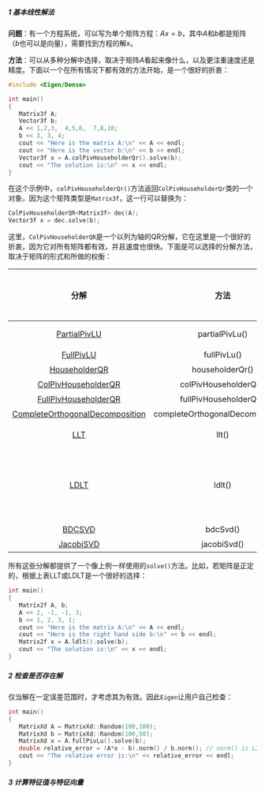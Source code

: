 ##### 1 基本线性解法

**问题**：有一个方程系统，可以写为单个矩阵方程：$Ax = b$，其中$A$和$b$都是矩阵（$b$也可以是向量），需要找到方程的解$x$。

**方法**：可以从多种分解中选择，取决于矩阵$A$看起来像什么，以及更注重速度还是精度。下面以一个在所有情况下都有效的方法开始，是一个很好的折衷：

```cpp
#include <Eigen/Dense>

int main()
{
   Matrix3f A;
   Vector3f b;
   A << 1,2,3,  4,5,6,  7,8,10;
   b << 3, 3, 4;
   cout << "Here is the matrix A:\n" << A << endl;
   cout << "Here is the vector b:\n" << b << endl;
   Vector3f x = A.colPivHouseholderQr().solve(b);
   cout << "The solution is:\n" << x << endl;
}
```

在这个示例中，`colPivHouseholderQr()`方法返回`ColPivHouseholderQr`类的一个对象，因为这个矩阵类型是`Matrix3f`，这一行可以替换为：

```cpp
ColPivHouseholderQR<Matrix3f> dec(A);
Vector3f x = dec.solve(b);
```

这里，`ColPivHouseholderQR`是一个以列为轴的QR分解，它在这里是一个很好的折衷，因为它对所有矩阵都有效，并且速度也很快。下面是可以选择的分解方法，取决于矩阵的形式和所做的权衡：

|                             分解                             |               方法                |     要求     | 速度（中小矩阵） | 速度（大型矩阵） | 精度 |
| :----------------------------------------------------------: | :-------------------------------: | :----------: | :--------------: | :--------------: | :--: |
| [PartialPivLU](https://eigen.tuxfamily.org/dox/classEigen_1_1PartialPivLU.html) |          partialPivLu()           |     可逆     |        ++        |        ++        |  +   |
| [FullPivLU](https://eigen.tuxfamily.org/dox/classEigen_1_1FullPivLU.html) |            fullPivLu()            |      无      |        -         |        --        | +++  |
| [HouseholderQR](https://eigen.tuxfamily.org/dox/classEigen_1_1HouseholderQR.html) |          householderQr()          |      无      |        ++        |        ++        |  +   |
| [ColPivHouseholderQR](https://eigen.tuxfamily.org/dox/classEigen_1_1ColPivHouseholderQR.html) |       colPivHouseholderQr()       |      无      |        +         |        -         | +++  |
| [FullPivHouseholderQR](https://eigen.tuxfamily.org/dox/classEigen_1_1FullPivHouseholderQR.html) |      fullPivHouseholderQr()       |      无      |        -         |        --        | +++  |
| [CompleteOrthogonalDecomposition](https://eigen.tuxfamily.org/dox/classEigen_1_1CompleteOrthogonalDecomposition.html) | completeOrthogonalDecomposition() |      无      |        +         |        -         | +++  |
| [LLT](https://eigen.tuxfamily.org/dox/classEigen_1_1LLT.html) |               llt()               |     正定     |       +++        |       +++        |  +   |
| [LDLT](https://eigen.tuxfamily.org/dox/classEigen_1_1LDLT.html) |              ldlt()               | 正定或半负定 |       +++        |        +         |  ++  |
| [BDCSVD](https://eigen.tuxfamily.org/dox/classEigen_1_1BDCSVD.html) |             bdcSvd()              |      无      |        -         |        -         | +++  |
| [JacobiSVD](https://eigen.tuxfamily.org/dox/classEigen_1_1JacobiSVD.html) |            jacobiSvd()            |      无      |        -         |       ---        | +++  |

所有这些分解都提供了一个像上例一样使用的`solve()`方法。比如，若矩阵是正定的，根据上表LLT或LDLT是一个很好的选择：

```cpp
int main()
{
   Matrix2f A, b;
   A << 2, -1, -1, 3;
   b << 1, 2, 3, 1;
   cout << "Here is the matrix A:\n" << A << endl;
   cout << "Here is the right hand side b:\n" << b << endl;
   Matrix2f x = A.ldlt().solve(b);
   cout << "The solution is:\n" << x << endl;
}
```



##### 2 检查是否存在解

仅当解在一定误差范围时，才考虑其为有效。因此`Eigen`让用户自己检查：

```cpp
int main()
{
   MatrixXd A = MatrixXd::Random(100,100);
   MatrixXd b = MatrixXd::Random(100,50);
   MatrixXd x = A.fullPivLu().solve(b);
   double relative_error = (A*x - b).norm() / b.norm(); // norm() is L2 norm
   cout << "The relative error is:\n" << relative_error << endl;
}
```



##### 3 计算特征值与特征向量

